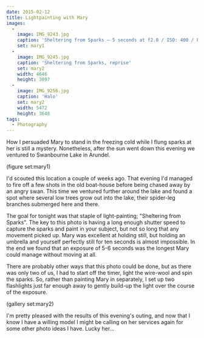 ```yaml
---
date: 2015-02-12
title: Lightpainting with Mary
images:
  -
    image: IMG_9243.jpg
    caption: 'Sheltering from Sparks — 5 seconds at f2.8 / ISO: 400 / Focal Length: 17mm'
    set: mary1
  -
    image: IMG_9245.jpg
    caption: 'Sheltering from Sparks, reprise'
    set: mary2
    width: 4646
    height: 3097
  -
    image: IMG_9256.jpg
    caption: 'Halo'
    set: mary2
    width: 5472
    height: 3648
tags:
  - Photography
---
```

How I persuaded Mary to stand in the freezing cold while I flung sparks at her is still a mystery. Nonetheless, after the sun went down this evening we ventured to Swanbourne Lake in Arundel.

(figure set:mary1)

I'd scouted this location a couple of weeks ago. That evening I'd managed to fire off a few shots in the old boat-house before being chased away by an angry swan. This time we ventured further around the lake and found a spot where several low trees grow out into the lake, their spider-leg branches submerged here and there.

The goal for tonight was that staple of light-painting; "Sheltering from Sparks". The key to this photo is having a long enough shutter speed to capture the sparks and paint in your subject, but not so long that any movement picked up. Mary was excellent at holding still, but holding an umbrella and yourself perfectly still for ten seconds is almost impossible. In the end we found that an exposure of 5-6 seconds was the longest Mary could manage without moving at all.

There are probably other ways that this photo could be done, but as there was only two of us, I had to start off the timer, light the wire-wool and spin the sparks. So, rather than painting Mary in separately, I set up two  flashlights just far enough away to gently build-up the light over the course of the exposure.

(gallery set:mary2)

I'm pretty pleased with the results of this evening's outing, and now that I know I have a willing model I might be calling on her services again for some other photo ideas I have. Lucky her...
